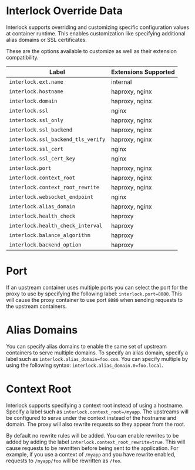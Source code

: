 # Interlock Override Data
Interlock supports overriding and customizing specific configuration values
at container runtime.  This enables customization like specifying additional
alias domains or SSL certificates.

These are the options available to customize as well as their extension
compatibility.

|Label|Extensions Supported|
|----|----|
|`interlock.ext.name`               | internal |
|`interlock.hostname`               | haproxy, nginx|
|`interlock.domain`                 | haproxy, nginx|
|`interlock.ssl`                    | nginx|
|`interlock.ssl_only`               | haproxy, nginx|
|`interlock.ssl_backend`            | haproxy, nginx|
|`interlock.ssl_backend_tls_verify` | haproxy, nginx|
|`interlock.ssl_cert`               | nginx|
|`interlock.ssl_cert_key`           | nginx|
|`interlock.port`                   | haproxy, nginx|
|`interlock.context_root`           | haproxy, nginx|
|`interlock.context_root_rewrite`   | haproxy, nginx|
|`interlock.websocket_endpoint`     | nginx|
|`interlock.alias_domain`           | haproxy, nginx|
|`interlock.health_check`           | haproxy|
|`interlock.health_check_interval`  | haproxy|
|`interlock.balance_algorithm`      | haproxy|
|`interlock.backend_option`         | haproxy|

# Port
If an upstream container uses multiple ports you can select the port for 
the proxy to use by specifying the following label: `interlock.port=8080`.
This will cause the proxy container to use port `8080` when sending requests
to the upstream containers.

# Alias Domains
You can specify alias domains to enable the same set of upstream containers
to serve multiple domains.  To specify an alias domain, specify a label such as
`interlock.alias_domain=foo.com`.  You can specify multiple by using the
following syntax: `interlock.alias_domain.0=foo.local`.

# Context Root
Interlock supports specifying a context root instead of using a hostname.
Specify a label such as `interlock.context_root=/myapp`.  The upstreams
will be configured to serve under the context instead of the hostname and
domain.  The proxy will also rewrite requests so they appear from the root.

By default no rewrite rules will be added.  You can enable rewrites to be added
by adding the label `interlock.context_root_rewrite=true`.  This will cause
requests to be rewritten before being sent to the application.  For example,
if you use a context of `/myapp` and you have rewrite enabled, requests to
`/myapp/foo` will be rewritten as `/foo`.
